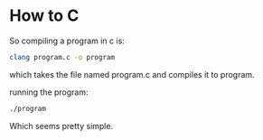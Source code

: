 # How to C

So compiling a program in c is:
```bash
clang program.c -o program
```

which takes the file named program.c and compiles it to program.

running the program:
```bash
./program
```

Which seems pretty simple.
